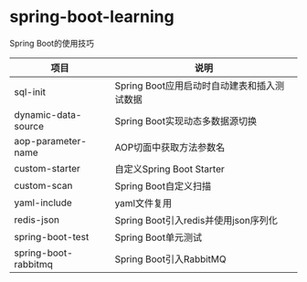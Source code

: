 # spring-boot-learning

Spring Boot的使用技巧

| 项目                   | 说明                           |
|----------------------|------------------------------|
| sql-init             | Spring Boot应用启动时自动建表和插入测试数据  |
| dynamic-data-source  | Spring Boot实现动态多数据源切换        |
| aop-parameter-name   | AOP切面中获取方法参数名                |
| custom-starter       | 自定义Spring Boot Starter       |
| custom-scan          | Spring Boot自定义扫描             |
| yaml-include         | yaml文件复用                     |
| redis-json           | Spring Boot引入redis并使用json序列化 |
| spring-boot-test     |Spring Boot单元测试|
| spring-boot-rabbitmq |Spring Boot引入RabbitMQ|